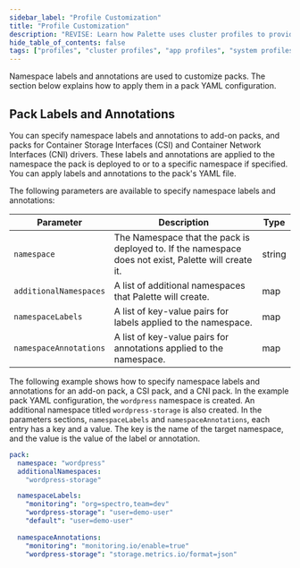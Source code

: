 ```yaml
---
sidebar_label: "Profile Customization"
title: "Profile Customization"
description: "REVISE: Learn how Palette uses cluster profiles to provide both consistency and flexibility across Kubernetes clusters."
hide_table_of_contents: false
tags: ["profiles", "cluster profiles", "app profiles", "system profiles"]
---
```


Namespace labels and annotations are used to customize packs. The section below explains how to apply them in a pack YAML configuration. 


## Pack Labels and Annotations

You can specify namespace labels and annotations to add-on packs, and packs for Container Storage Interfaces (CSI) and Container Network Interfaces (CNI) drivers. These labels and annotations are applied to the namespace the pack is deployed to or to a specific namespace if specified. You can apply labels and annotations to the pack's YAML file.

The following parameters are available to specify namespace labels and annotations:

| **Parameter** | **Description** | **Type** |
| --- | --- | --- |
| `namespace` | The Namespace that the pack is deployed to. If the namespace does not exist, Palette will create it. | string |
| `additionalNamespaces`| A list of additional namespaces that Palette will create. | map |
| `namespaceLabels` | A list of key-value pairs for labels applied to the namespace. | map |
| `namespaceAnnotations` | A list of key-value pairs for annotations applied to the namespace. | map |


The following example shows how to specify namespace labels and annotations for an add-on pack, a CSI pack, and a CNI pack. In the example pack YAML configuration, the `wordpress` namespace is created. An additional namespace titled `wordpress-storage` is also created. In the parameters sections, `namespaceLabels` and `namespaceAnnotations`, each entry has a key and a value. The key is the name of the target namespace, and the value is the value of the label or annotation.

```yaml 
pack:
  namespace: "wordpress"
  additionalNamespaces:
    "wordpress-storage"

  namespaceLabels:
    "monitoring": "org=spectro,team=dev"
    "wordpress-storage": "user=demo-user"
    "default": "user=demo-user"
    
  namespaceAnnotations:
    "monitoring": "monitoring.io/enable=true"
    "wordpress-storage": "storage.metrics.io/format=json"
```